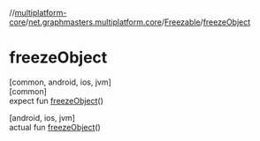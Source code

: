 //[multiplatform-core](../../../index.md)/[net.graphmasters.multiplatform.core](../index.md)/[Freezable](index.md)/[freezeObject](freeze-object.md)

# freezeObject

[common, android, ios, jvm]\
[common]\
expect fun [freezeObject](freeze-object.md)()

[android, ios, jvm]\
actual fun [freezeObject](freeze-object.md)()
